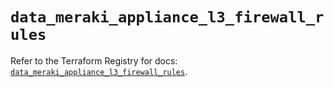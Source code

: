 # `data_meraki_appliance_l3_firewall_rules`

Refer to the Terraform Registry for docs: [`data_meraki_appliance_l3_firewall_rules`](https://registry.terraform.io/providers/ciscodevnet/meraki/1.7.1/docs/data-sources/appliance_l3_firewall_rules).
